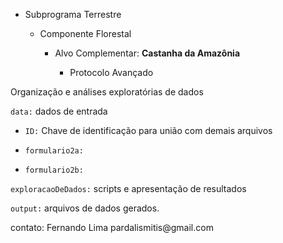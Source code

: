 -   Subprograma Terrestre

    -   Componente Florestal

        -   Alvo Complementar: **Castanha da Amazônia**

            -   Protocolo Avançado

Organização e análises exploratórias de dados

`data:` dados de entrada

-   `ID:` Chave de identificação para união com demais arquivos

-   `formulario2a:`

-   `formulario2b:`

`exploracaoDeDados:` scripts e apresentação de resultados

`output:` arquivos de dados gerados.

contato: Fernando Lima pardalismitis\@gmail.com
